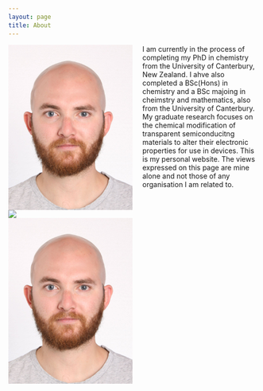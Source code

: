 ```yaml
---
layout: page
title: About
---
```





<img src="assets/Photo.jpg" width="250" style="float:left; margin-right:20px;">
 I am currently in the process of completing my PhD in chemistry from the University of Canterbury, New Zealand. I ahve also completed a BSc(Hons) in chemistry and a BSc majoing in cheimstry and mathematics, also from the University of Canterbury. My graduate research focuses on the chemical modification of transparent semiconducitng materials to alter their electronic properties for use in devices.


<img src="../assets/Photo.jpg" width="250" style="float:left; margin-right:20px;">
This is my personal website. The views expressed on this page are mine alone and not those of any organisation I am related to.

<img src="/assets/Photo.jpg" width="250" style="float:left; margin-right:20px;">